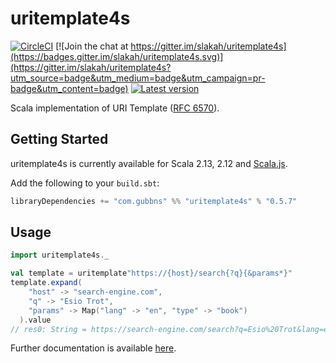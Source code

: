 # uritemplate4s
[![CircleCI](https://circleci.com/gh/Slakah/uritemplate4s/tree/master.svg?style=svg)](https://circleci.com/gh/Slakah/uritemplate4s/tree/master)
[![Join the chat at https://gitter.im/slakah/uritemplate4s](https://badges.gitter.im/slakah/uritemplate4s.svg)](https://gitter.im/slakah/uritemplate4s?utm_source=badge&utm_medium=badge&utm_campaign=pr-badge&utm_content=badge)
[![Latest version](https://index.scala-lang.org/slakah/uritemplate4s/uritemplate4s/latest.svg?color=orange)](https://index.scala-lang.org/slakah/uritemplate4s/uritemplate4s)

Scala implementation of URI Template ([RFC 6570](https://tools.ietf.org/html/rfc6570)).

## Getting Started

uritemplate4s is currently available for Scala 2.13, 2.12 and [Scala.js](http://www.scala-js.org/).

Add the following to your `build.sbt`:

```scala
libraryDependencies += "com.gubbns" %% "uritemplate4s" % "0.5.7"
```

## Usage

```scala
import uritemplate4s._

val template = uritemplate"https://{host}/search{?q}{&params*}"
template.expand(
    "host" -> "search-engine.com",
    "q" -> "Esio Trot",
    "params" -> Map("lang" -> "en", "type" -> "book")
  ).value
// res0: String = https://search-engine.com/search?q=Esio%20Trot&lang=en&type=book
```

Further documentation is available [here](https://slakah.github.io/uritemplate4s/).
